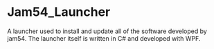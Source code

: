 # Jam54_Launcher
A launcher used to install and update all of the software developed by jam54. The launcher itself is written in C# and developed with WPF.
